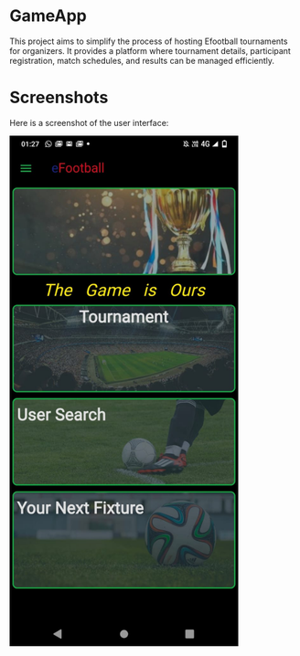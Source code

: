 # GameApp

This project aims to simplify the process of hosting Efootball tournaments for organizers. It provides a platform where tournament details, participant registration, match schedules, and results can be managed efficiently.

# Screenshots

Here is a screenshot of the user interface:

<img src="https://github.com/pratik07092002/GameApp/raw/main/gameapp/screenshots/g.jpg" alt="GameApp Screenshot" width="400"/>
